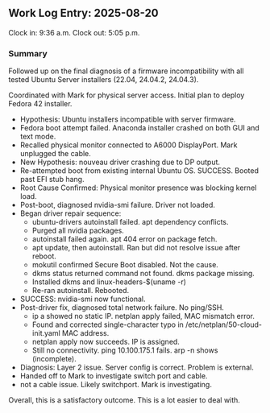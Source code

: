 ## Work Log Entry: 2025-08-20

Clock in: 9:36 a.m.
Clock out: 5:05 p.m.

### Summary

Followed up on the final diagnosis of a firmware incompatibility with all tested Ubuntu Server installers (22.04, 24.04.2, 24.04.3).

Coordinated with Mark for physical server access. Initial plan to deploy Fedora 42 installer.
- Hypothesis: Ubuntu installers incompatible with server firmware.
- Fedora boot attempt failed. Anaconda installer crashed on both GUI and text mode.
- Recalled physical monitor connected to A6000 DisplayPort. Mark unplugged the cable.
- New Hypothesis: nouveau driver crashing due to DP output.
- Re-attempted boot from existing internal Ubuntu OS. SUCCESS. Booted past EFI stub hang.
- Root Cause Confirmed: Physical monitor presence was blocking kernel load.
- Post-boot, diagnosed nvidia-smi failure. Driver not loaded.
- Began driver repair sequence:
  - ubuntu-drivers autoinstall failed. apt dependency conflicts.
  - Purged all nvidia packages.
  - autoinstall failed again. apt 404 error on package fetch.
  - apt update, then autoinstall. Ran but did not resolve issue after reboot.
  - mokutil confirmed Secure Boot disabled. Not the cause.
  - dkms status returned command not found. dkms package missing.
  - Installed dkms and linux-headers-$(uname -r)
  - Re-ran autoinstall. Rebooted.
- SUCCESS: nvidia-smi now functional.
- Post-driver fix, diagnosed total network failure. No ping/SSH.
  - ip a showed no static IP. netplan apply failed, MAC mismatch error.
  - Found and corrected single-character typo in /etc/netplan/50-cloud-init.yaml MAC address.
  - netplan apply now succeeds. IP is assigned.
  - Still no connectivity. ping 10.100.175.1 fails. arp -n shows (incomplete).
- Diagnosis: Layer 2 issue. Server config is correct. Problem is external.
- Handed off to Mark to investigate switch port and cable. 
- not a cable issue. Likely switchport. Mark is investigating. 

Overall, this is a satisfactory outcome. This is a lot easier to deal with. 
